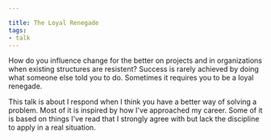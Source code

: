 ```yaml
---

title: The Loyal Renegade
tags:
- talk
---
```


How do you influence change for the better on projects and in organizations when existing structures are resistent? Success is rarely achieved by doing what someone else told you to do. Sometimes it requires you to be a loyal renegade.

This talk is about I respond when I think you have a better way of solving a problem. Most of it is inspired by how I've approached my career. Some of it is based on things I've read that I strongly agree with but lack the discipline to apply in a real situation.

<script async class="speakerdeck-embed" data-id="db1be85081140131111c0e3425a38f35" data-ratio="1.77777777777778" src="//speakerdeck.com/assets/embed.js"></script>
